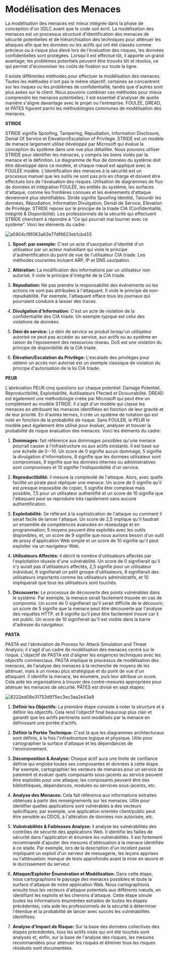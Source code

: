 # Modélisation des Menaces

La modélisation des menaces est mieux intégrée dans la phase de conception d'un SDLC avant que le code soit écrit. La modélisation des menaces est un processus structuré d'identification des menaces de sécurité potentielles et de hiérarchisation des techniques pour atténuer les attaques afin que les données ou les actifs qui ont été classés comme précieux ou à risque plus élevé lors de l'évaluation des risques, les données confidentielles sont protégées. Lorsqu'il est effectué tôt, il apporte un grand avantage; les problèmes potentiels peuvent être trouvés tôt et résolus, ce qui permet d'économiser les coûts de fixation sur toute la ligne.

Il existe différentes méthodes pour effectuer la modélisation des menaces. Toutes les méthodes n'ont pas le même objectif; certaines se concentrent sur les risques ou les problèmes de confidentialité, tandis que d'autres sont plus axées sur le client. Nous pouvons combiner ces méthodes pour mieux comprendre les menaces potentielles; il est essentiel d'analyser de quelle manière s'aligne davantage avec le projet ou l'entreprise. FOULÉE, DREAD, et PÂTES figurent parmi les méthodologies communes de modélisation des menaces.

**STRIDE**

STRIDE signifie Spoofing, Tampering, Repudiation, Information Disclosure, Denial Of Service et Elevation/Escalation of Privilege. STRIDE est un modèle de menace largement utilisé développé par Microsoft qui évalue la conception du système dans une vue plus détaillée. Nous pouvons utiliser STRIDE pour identifier les menaces, y compris les biens violés par la menace et la définition. Le diagramme de flux de données du système doit être développé dans ce modèle, et chaque nœud est appliqué avec le FOULÉE modèle. L'identification des menaces à la sécurité est un processus manuel que les outils ne sont pas pris en charge et doivent être effectués lors de l'évaluation des risques. Utilisation de diagrammes de flux de données et intégration FOULÉE, les entités du système, les surfaces d'attaque, comme les frontières connues et les événements d'attaque deviennent plus identifiables. Stride signifie Spoofing Identité, Talourdir les données, Répudiation, Information Divulgation, Denial de Service, Elevation de Privilège. STRIDE repose sur le principe de la triade CIA (Confidentialité, Intégrité & Disponibilité). Les professionnels de la sécurité qui effectuent STRIDE cherchent à répondre à "Ce qui pourrait mal tourner avec ce système". Voici les éléments du cadre:

![a5904cf6f063a62e77df6623eb1cbd33](https://github.com/user-attachments/assets/026c9490-0b9f-45e5-a5eb-c59c1442df8e)


1.  **Spoof: par exemple:** C'est un acte d'usurpation d'identité d'un utilisateur par un acteur malveillant qui viole le principe d'authentification du point de vue de l'utilisateur CIA triade. Les méthodes courantes incluent ARP, IP et DNS usurpation.

2.  **Altération:** La modification des informations par un utilisateur non autorisé. Il viole le principe d'intégrité de la CIA triade.

3.  **Répudiation:** Ne pas prendre la responsabilité des événements où les actions ne sont pas attribuées à l'attaquant. Il viole le principe de non-répudiabilité. Par exemple, l'attaquant efface tous les journaux qui pourraient conduire à laisser des traces.

4.  **Divulgation d'Information:** C'est un acte de violation de la confidentialité des CIA triade. Un exemple typique est celui des violations de données.

5.  **Déni de service:** Le déni de service se produit lorsqu'un utilisateur autorisé ne peut pas accéder au service, aux actifs ou au système en raison de l'épuisement des ressources réseau. DoS est une violation du principe de disponibilité de la CIA triade.

6.  **Élévation/Escalation du Privilège:** L'escalade des privilèges pour obtenir un accès non autorisé est un exemple classique de violation du principe d'autorisation de la loi CIA triade.

**PEUR**

L'abréviation PEUR cinq questions sur chaque potentiel: Damage Potentiel, Réproductibilité, Exploitabilité, Autilisateurs Ffected et Dcouvrabilité. DREAD est également une méthodologie créée par Microsoft qui peut être un complément au modèle STRIDE. Il s'agit d'un modèle qui classe les menaces en attribuant les menaces identifiées en fonction de leur gravité et de leur priorité. En d'autres termes, il crée un système de notation qui est noté en fonction de la probabilité de risque. Sans FOULER, le PEUR le modèle peut également être utilisé pour évaluer, analyser et trouver la probabilité de risque évaluation des menaces. Voici les éléments du cadre:

1.  **Dommages:** fait référence aux dommages possibles qu'une menace pourrait causer à l'infrastructure ou aux actifs existants. Il est basé sur une échelle de 0--10. Un score de 0 signifie aucun dommage, 5 signifie la divulgation d'informations, 8 signifie que les données utilisateur sont compromises, 9 signifie que les données internes ou administratives sont compromises et 10 signifie l'indisponibilité d'un service.

2.  **Reproductibilité:** il mesure la complexité de l'attaque. Alors, avec quelle facilité un pirate peut répliquer une menace. Un score de 0 signifie qu'il est presque impossible de copier, 5 signifie être complexe mais possible, 7,5 pour un utilisateur authentifié et un score de 10 signifie que l'attaquant peut se reproduire très rapidement sans aucune authentification.

3.  **Exploitabilité:** Se référant à la sophistication de l'attaque ou comment il serait facile de lancer l'attaque. Un score de 2,5 implique qu'il faudrait un ensemble de compétences avancées en réseautage et en programmation; 5 moyens peuvent être exploités avec les outils disponibles, et, un score de 9 signifie que nous aurions besoin d'un outil de proxy d'application Web simple et un score de 10 signifie qu'il peut exploiter via un navigateur Web.

4.  **Utilisateurs Affectés:** il décrit le nombre d'utilisateurs affectés par l'exploitation réussie d'une vulnérabilité. Un score de 0 signifierait qu'il n'y aurait pas d'utilisateurs affectés, 2,5 signifie pour un utilisateur individuel, 6 signifierait un petit groupe d'utilisateurs, 9 signifierait des utilisateurs importants comme les utilisateurs administratifs, et 10 impliquerait que tous les utilisateurs sont touchés.

5.  **Découverte:** Le processus de découverte des points vulnérables dans le système. Par exemple, la menace serait facilement trouvée en cas de compromis. Un score de 0 signifierait qu'il serait difficile de le découvrir, un score de 5 signifie que la menace peut être découverte par l'analyse des requêtes HTTP, et 8 signifie qu'il peut être facilement trouvé car il est public. Un score de 10 signifierait qu'il est visible dans la barre d'adresse du navigateur.

**PASTA**

PASTA est l'abréviation de Process for Attack Simulation and Threat Analysis; il s'agit d'un cadre de modélisation des menaces centré sur le risque. L'objectif de PASTA est d'aligner les exigences techniques avec les objectifs commerciaux. PASTA implique le processus de modélisation des menaces, de l'analyse des menaces à la recherche de moyens de les atténuer, mais à un niveau plus stratégique et du point de vue d'un attaquant. Il identifie la menace, les énumère, puis leur attribue un score. Cela aide les organisations à trouver des contre-mesures appropriées pour atténuer les menaces de sécurité. PÂTES est divisé en sept étapes:

![8222ed08e31753d975ec3ec3aa2e43a9](https://github.com/user-attachments/assets/21a7c0a2-a43c-49bb-a724-89118a412c9d)

1.  **Définir les Objectifs:** La première étape consiste à noter la structure et à définir les objectifs. Cela rend l'objectif final beaucoup plus clair et garantit que les actifs pertinents sont modélisés par la menace en définissant une portée d'actifs.

2.  **Définir la Portée Technique:** C'est là que les diagrammes architecturaux sont définis, à la fois l'infrastructure logique et physique. Utile pour cartographier la surface d'attaque et les dépendances de l'environnement.

3.  **Décomposition & Analyse:** Chaque actif aura une limite de confiance définie qui englobe toutes ses composantes et données à cette étape. Par exemple, cartographier les vecteurs de menaces pour un service de paiement et évaluer quels composants sous-jacents au service peuvent être exploités pour une attaque; les composants peuvent être des bibliothèques, dépendances, modules ou services sous-jacents, etc.

4.  **Analyse des Menaces:** Cela fait référence aux informations extraites obtenues à partir des renseignements sur les menaces. Utile pour identifier quelles applications sont vulnérables à des vecteurs spécifiques; par exemple, une application orientée client/public peut être sensible au DDOS, à l'altération de données non autorisée, etc.

5.  **Vulnérabilités & Faiblesses Analyse:** il analyse les vulnérabilités des contrôles de sécurité des applications Web. Il identifie les failles de sécurité dans l'application et énumère les vulnérabilités. Il est fortement recommandé d'ajouter des mesures d'atténuation à la menace identifiée à ce stade. Par exemple, lors de la description d'un incident passé impliquant un exploit d'un serveur de messagerie, les leçons apprises ou l'atténuation: manque de tests approfondis avant la mise en œuvre et le durcissement du serveur.

6.  **Attaque/Exploiter Énumération et Modélisation:** Dans cette étape, nous cartographions le paysage des menaces possibles et toute la surface d'attaque de notre application Web. Nous cartographions ensuite tous les vecteurs d'attaque potentiels aux différents nœuds, en identifiant les exploits et les chemins d'attaque. Cette étape simule toutes les informations énumérées extraites de toutes les étapes précédentes; cela aide les professionnels de la sécurité à déterminer l'étendue et la probabilité de lancer avec succès les vulnérabilités identifiées.

7.  **Analyse d'Impact de Risque:** Sur la base des données collectives des étapes précédentes, tous les actifs visés qui ont été touchés sont analysés et, enfin, sur la base de l'analyse des risques, les mesures recommandées pour atténuer les risques et éliminer tous les risques résiduels sont documentées.
